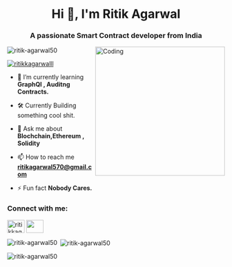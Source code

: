 <h1 align="center">Hi 👋, I'm Ritik Agarwal</h1>
<h3 align="center">A passionate Smart Contract developer from India</h3>

<img align="right" alt="Coding" width="300" src="https://user-images.githubusercontent.com/76695769/205815558-c60edb51-b174-42aa-86e8-d37cd3aad7a7.gif"></img>


<p align="left"> <img src="https://komarev.com/ghpvc/?username=ritik-agarwal50&label=Profile%20views&color=0e75b6&style=flat" alt="ritik-agarwal50" /> </p>



<p align="left"> <a href="https://twitter.com/ritikkagarwalll" target="blank"><img src="https://img.shields.io/twitter/follow/ritikkagarwalll?logo=twitter&style=for-the-badge" alt="ritikkagarwalll" /></a> </p>

- 🌱 I’m currently learning **GraphQl , Auditng Contracts.**

- 🛠 Currently Building something cool shit.

- 💬 Ask me about **Blochchain,Ethereum , Solidity**

- 📫 How to reach me **ritikagarwal570@gmail.com**

- ⚡ Fun fact **Nobody Cares.**

<h3 align="left">Connect with me:</h3>
<p align="left">
<a href="https://twitter.com/ritikkagarwalll" target="blank"><img align="center" src="https://user-images.githubusercontent.com/76695769/205816889-9a9466a0-d153-4803-8ff2-89c3b5b41aa3.jpg" alt="ritikkagarwalll" height="30" width="40" /></a>
<a href="https://www.linkedin.com/in/ritik-agarwal-bb0934182/" target="blank"><img align="center" src="https://user-images.githubusercontent.com/76695769/205817694-474caaf0-a785-428f-8ced-c6f1ed9ec82c.gif" alt="" height="30" width="40" /></a>
</p>

<p><img align="left" src="https://github-readme-stats.vercel.app/api/top-langs?username=ritik-agarwal50&show_icons=true&locale=en&layout=compact" alt="ritik-agarwal50" /></p>

<p>&nbsp;<img align="center" src="https://github-readme-stats.vercel.app/api?username=ritik-agarwal50&show_icons=true&locale=en" alt="ritik-agarwal50" /></p>

<p><img align="center" src="https://github-readme-streak-stats.herokuapp.com/?user=ritik-agarwal50&" alt="ritik-agarwal50" /></p>

